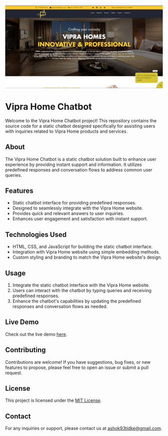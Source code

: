 ![Vipra Home](viprahome.png)

# Vipra Home Chatbot

Welcome to the Vipra Home Chatbot project! This repository contains the source code for a static chatbot designed specifically for assisting users with inquiries related to Vipra Home products and services.

## About

The Vipra Home Chatbot is a static chatbot solution built to enhance user experience by providing instant support and information. It utilizes predefined responses and conversation flows to address common user queries.

## Features

- Static chatbot interface for providing predefined responses.
- Designed to seamlessly integrate with the Vipra Home website.
- Provides quick and relevant answers to user inquiries.
- Enhances user engagement and satisfaction with instant support.

## Technologies Used

- HTML, CSS, and JavaScript for building the static chatbot interface.
- Integration with Vipra Home website using simple embedding methods.
- Custom styling and branding to match the Vipra Home website's design.

## Usage

1. Integrate the static chatbot interface with the Vipra Home website.
2. Users can interact with the chatbot by typing queries and receiving predefined responses.
3. Enhance the chatbot's capabilities by updating the predefined responses and conversation flows as needed.

## Live Demo

Check out the live demo [here](https://tidkeashok007.github.io/viprahomes_with_chatbot/).

## Contributing

Contributions are welcome! If you have suggestions, bug fixes, or new features to propose, please feel free to open an issue or submit a pull request.

## License

This project is licensed under the [MIT License](LICENSE).

## Contact

For any inquiries or support, please contact us at [ashok93tidke@gmail.com](mailto:ashok93tidke@gmail.com).
